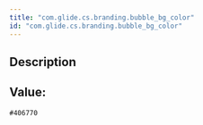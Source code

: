 ```yaml
---
title: "com.glide.cs.branding.bubble_bg_color"
id: "com.glide.cs.branding.bubble_bg_color"
---
```

## Description



## Value: 
```
#406770
```